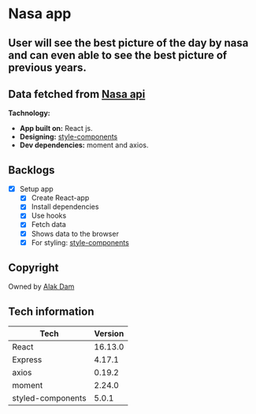 # Nasa app

## User will see the best picture of the day by nasa and can even able to see the best picture of previous years.

## Data fetched from [Nasa api](https://api.nasa.gov/)

**Tachnology:**

- **App built on:** React js.
- **Designing:** [style-components](https://styled-components.com/)
- **Dev dependencies:** moment and axios.

## Backlogs

- [x] Setup app
  - [x] Create React-app
  - [x] Install dependencies
  - [x] Use hooks
  - [x] Fetch data
  - [x] Shows data to the browser
  - [x] For styling: [style-components](https://styled-components.com/)

## Copyright

Owned by [Alak Dam](http://www.alakdam.com/)

## Tech information

| Tech              | Version |
| ----------------- | ------- |
| React             | 16.13.0 |
| Express           | 4.17.1  |
| axios             | 0.19.2  |
| moment            | 2.24.0  |
| styled-components | 5.0.1   |
